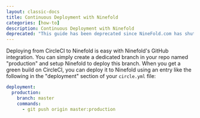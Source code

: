 ```yaml
---
layout: classic-docs
title: Continuous Deployment with Ninefold
categories: [how-to]
description: Continuous Deployment with Ninefold
deprecated: "This guide has been deprecated since NineFold.com has shutdown."
---
```


Deploying from CircleCI to Ninefold is easy with Ninefold's GitHub integration.
You can simply create a dedicated branch in your repo named "production" and setup Ninefold to deploy
this branch. When you get a green build on CircleCI, you can deploy it to Ninefold using an entry like
the following in the "deployment" section of your `circle.yml` file:

```yaml
deployment:
  production:
    branch: master
    commands:
      - git push origin master:production
```
